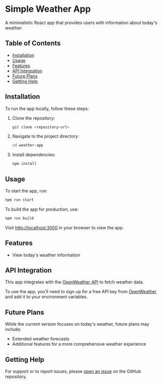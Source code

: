 # Simple Weather App

A minimalistic React app that provides users with information about today's weather.

## Table of Contents

- [Installation](#installation)
- [Usage](#usage)
- [Features](#features)
- [API Integration](#api-integration)
- [Future Plans](#future-plans)
- [Getting Help](#getting-help)

## Installation

To run the app locally, follow these steps:

1. Clone the repository:

   ```bash
   git clone <repository-url>
   ```

2. Navigate to the project directory:

   ```bash
   cd weather-app
   ```

3. Install dependencies:

   ```bash
   npm install
   ```

## Usage

To start the app, run:

```bash
npm run start
```

To build the app for production, use:

```bash
npm run build
```

Visit [http://localhost:3000](http://localhost:3000) in your browser to view the app.

## Features

- View today's weather information

## API Integration

This app integrates with the [OpenWeather API](https://openweathermap.org/) to fetch weather data.

To use the app, you'll need to sign up for a free API key from [OpenWeather](https://openweathermap.org/appid) and add it to your environment variables.

## Future Plans

While the current version focuses on today's weather, future plans may include:

- Extended weather forecasts
- Additional features for a more comprehensive weather experience

## Getting Help

For support or to report issues, please [open an issue](https://github.com/sergey38202/weather-app/tree/main) on the GitHub repository.